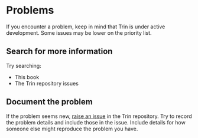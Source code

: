 # Problems

If you encounter a problem, keep in mind that Trin is under active development.
Some issues may be lower on the priority list.

## Search for more information

Try searching:
- This book
- The Trin repository issues

## Document the problem

If the problem seems new, [raise an issue](https://github.com/ethereum/trin/issues)
in the Trin repository.
Try to record the problem details and include those in the issue.
Include details for how someone else might reproduce the problem you have.
